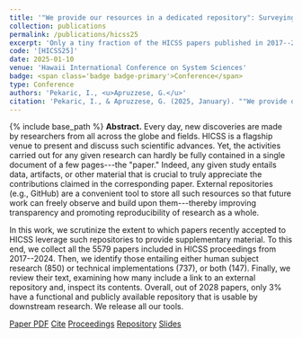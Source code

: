 ```yaml
---
title: '"We provide our resources in a dedicated repository": Surveying the Transparency of HICSS publications'
collection: publications
permalink: /publications/hicss25
excerpt: 'Only a tiny fraction of the HICSS papers published in 2017--2024 have a functional and publicly available repository.'
code: '[HICSS25]'
date: 2025-01-10
venue: 'Hawaii International Conference on System Sciences'
badge: <span class='badge badge-primary'>Conference</span>
type: Conference
authors: 'Pekaric, I., <u>Apruzzese, G.</u>'
citation: 'Pekaric, I., & Apruzzese, G. (2025, January). ""We provide our resources in a dedicated repository": Surveying the Transparency of HICSS publications" In <i>2025 58th Hawaii International Conference on System Sciences (HICSS)</i>.'
---
```

{% include base_path %}
<b>Abstract.</b> Every day, new discoveries are made by researchers from all across the globe and fields. HICSS is a flagship venue to present and discuss such scientific advances. Yet, the activities carried out for any given research can hardly be fully contained in a single document of a few pages---the "paper." Indeed, any given study entails data, artifacts, or other material that is crucial to truly appreciate the contributions claimed in the corresponding paper. External repositories (e.g., GitHub) are a convenient tool to store all such resources so that future work can freely observe and build upon them---thereby improving transparency and promoting reproducibility of research as a whole.

In this work, we scrutinize the extent to which papers recently accepted to HICSS leverage such repositories to provide supplementary material. To this end, we collect all the 5579 papers included in HICSS proceedings from 2017--2024. Then, we identify those entailing either human subject research (850) or technical implementations (737), or both (147). Finally, we review their text, examining how many include a link to an external repository and, inspect its contents. Overall, out of 2028 papers, only 3% have a functional and publicly available repository that is usable by downstream research. We release all our tools.


<a class="btn btn-outline-primary my-1 mr-1 btn-sm" href="{{ base_path }}/files/papers/hicss25/hicss25.pdf" target="_blank" rel="noopener">Paper PDF</a> 
<a class="btn btn-outline-primary my-1 mr-1 btn-sm" href="{{ base_path }}/files/papers/hicss25/hicss25_cite.html" target="_blank" rel="noopener">Cite</a>
<a class="btn btn-outline-primary my-1 mr-1 btn-sm" href="https://hdl.handle.net/10125/109733" target="_blank" rel="noopener">Proceedings</a>
<a class="btn btn-outline-primary my-1 mr-1 btn-sm" href="https://github.com/hihey54/hicss58/" target="_blank" rel="noopener">Repository</a>
<a class="btn btn-outline-primary my-1 mr-1 btn-sm" href="{{ base_path }}/files/talks/hicss25.pdf" target="_blank" rel="noopener">Slides</a> 